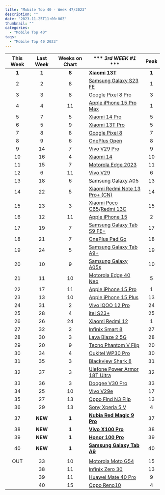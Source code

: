 ```yaml
---
title: "Mobile Top 40 - Week 47/2023"
description: ""
date: "2023-11-25T11:00:00Z"
thumbnail: ""
categories:
  - "Mobile Top 40"
tags:
  - "Mobile Top 40 2023"
---
```

<!--more-->
|**This Week**|**Last Week**|**Weeks on Chart**|*** *3rd WEEK #1* ***|**Peak**|
|:----:|:----:|:----:|----|:----:|
|**1**|**1**|**8**|**[Xiaomi 13T](https://www.gsmarena.com/xiaomi_13t-12389.php)**|**1**|
|2|2|8|[Samsung Galaxy S23 FE](https://www.gsmarena.com/samsung_galaxy_s23_fe-12520.php)|1|
|3|3|8|[Google Pixel 8 Pro](https://www.gsmarena.com/google_pixel_8_pro-12545.php)|3|
|4|4|11|[Apple iPhone 15 Pro Max](https://www.gsmarena.com/apple_iphone_15_pro_max-12548.php)|1|
|5|7|5|[Xiaomi 14 Pro](https://www.gsmarena.com/xiaomi_14_pro-12643.php)|5|
|6|5|9|[Xiaomi 13T Pro](https://www.gsmarena.com/xiaomi_13t_pro-12388.php)|5|
|7|8|8|[Google Pixel 8](https://www.gsmarena.com/google_pixel_8-12546.php)|7|
|8|9|6|[OnePlus Open](https://www.gsmarena.com/oneplus_open-12619.php)|8|
|9|14|7|[Vivo V29 Pro](https://www.gsmarena.com/vivo_v29_pro-12608.php)|9|
|10|16|4|[Xiaomi 14](https://www.gsmarena.com/xiaomi_14-12626.php)|10|
|11|15|7|[Motorola Edge 2023](https://www.gsmarena.com/motorola_edge_(2023)-12620.php)|11|
|12|6|11|[Vivo V29](https://www.gsmarena.com/vivo_v29-12461.php)|6|
|13|18|6|[Samsung Galaxy A05](https://www.gsmarena.com/samsung_galaxy_a05-12583.php)|13|
|14|22|5|[Xiaomi Redmi Note 13 Pro+ (CN)](https://www.gsmarena.com/xiaomi_redmi_note_13_pro+-12572.php)|14|
|15|23|3|[Xiaomi Poco C65](https://www.gsmarena.com/xiaomi_poco_c65-12684.php)/[Redmi 13C](https://www.gsmarena.com/xiaomi_redmi_13c-12689.php)|15|
|16|12|11|[Apple iPhone 15](https://www.gsmarena.com/apple_iphone_15-12559.php)|2|
|17|19|7|[Samsung Galaxy Tab S9 FE+](https://www.gsmarena.com/samsung_galaxy_tab_s9_fe+-12609.php)|17|
|18|21|7|[OnePlus Pad Go](https://www.gsmarena.com/oneplus_pad_go-12614.php)|18|
|19|24|5|[Samsung Galaxy Tab A9+](https://www.gsmarena.com/samsung_galaxy_tab_a9+-12617.php)|19|
|20|10|9|[Samsung Galaxy A05s](https://www.gsmarena.com/samsung_galaxy_a05s-12584.php)|10|
|21|11|10|[Motorola Edge 40 Neo](https://www.gsmarena.com/motorola_edge_40_neo-12467.php)|5|
|22|17|11|[Apple iPhone 15 Pro](https://www.gsmarena.com/apple_iphone_15_pro-12557.php)|1|
|23|13|10|[Apple iPhone 15 Plus](https://www.gsmarena.com/apple_iphone_15_plus-12558.php)|13|
|24|31|2|[Vivo iQOO 12 Pro](https://www.gsmarena.com/vivo_iqoo_12_pro-12690.php)|24|
|25|28|4|[itel S23+](https://www.gsmarena.com/itel_s23+-12571.php)|25|
|26|26|24|[Xiaomi Redmi 12](https://www.gsmarena.com/xiaomi_redmi_12-12328.php)|1|
|27|32|2|[Infinix Smart 8](https://www.gsmarena.com/infinix_smart_8-12642.php)|27|
|28|30|3|[Lava Blaze 2 5G](https://www.gsmarena.com/lava_blaze_2_5g-12668.php)|28|
|29|20|9|[Tecno Phantom V Flip](https://www.gsmarena.com/tecno_phantom_v_flip-12580.php)|20|
|30|34|4|[Oukitel WP30 Pro](https://www.gsmarena.com/oukitel_wp30_pro-12669.php)|30|
|31|35|3|[Blackview Shark 8](https://www.gsmarena.com/blackview_shark_8-12680.php)|31|
|32|37|3|[Ulefone Power Armor 18T Ultra](https://www.gsmarena.com/ulefone_power_armor_18t_ultra-12686.php)|32|
|33|36|3|[Doogee V30 Pro](https://www.gsmarena.com/doogee_v30_pro-12634.php)|33|
|34|25|10|[Vivo V29e](https://www.gsmarena.com/vivo_v29e-12633.php)|17|
|35|27|13|[Oppo Find N3 Flip](https://www.gsmarena.com/oppo_find_n3_flip-12531.php)|13|
|36|29|13|[Sony Xperia 5 V](https://www.gsmarena.com/sony_xperia_5_v-12534.php)|4|
|37|**NEW**|**1**|**[Nubia Red Magic 9 Pro](https://www.gsmarena.com/zte_nubia_red_magic_9_pro-12709.php)**|37|
|38|**NEW**|**1**|**[Vivo X100 Pro](https://www.gsmarena.com/vivo_x100_pro-12694.php)**|38|
|39|**NEW**|**1**|**[Honor 100 Pro](https://www.gsmarena.com/honor_100_pro-12699.php)**|39|
|40|**NEW**|**1**|**[Samsung Galaxy Tab A9](https://www.gsmarena.com/samsung_galaxy_tab_a9-12616.php)**|40|
||||||
|OUT|33|10|[Motorola Moto G54](https://www.gsmarena.com/motorola_moto_g54-12503.php)|15|
||38|11|[Infinix Zero 30](https://www.gsmarena.com/infinix_zero_30-12518.php)|13|
||39|11|[Huawei Mate 40 Pro](https://www.gsmarena.com/huawei_mate_60_pro-12530.php)|9|
||40|15|[Oppo Reno10](https://www.gsmarena.com/oppo_reno10-12414.php)|4|